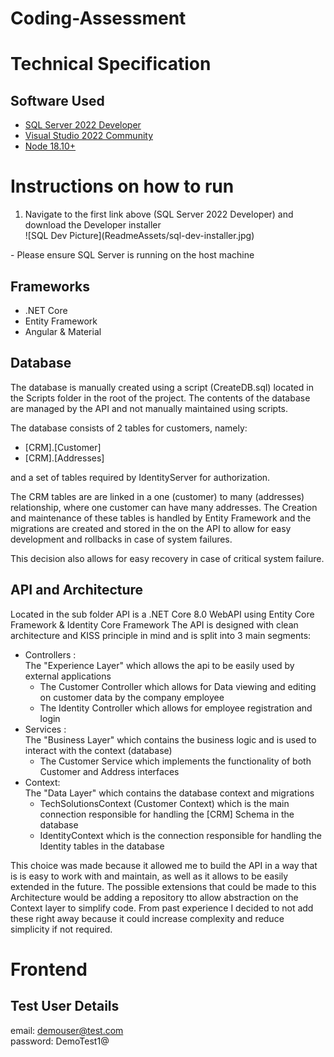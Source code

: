 # Coding-Assessment

# Technical Specification

## Software Used

-   [SQL Server 2022 Developer](https://www.microsoft.com/en-za/sql-server/sql-server-downloads)
-   [Visual Studio 2022 Community](https://visualstudio.microsoft.com/downloads/)
-   [Node 18.10+](https://nodejs.org/en/download/)

# Instructions on how to run

<ol>
    <li>
        <span>Navigate to the first link above (SQL Server 2022 Developer) and download the Developer installer</span><br>
        ![SQL Dev Picture](ReadmeAssets/sql-dev-installer.jpg)
    </li>
</ol>
-   Please ensure SQL Server is running on the host machine

## Frameworks

-   .NET Core
-   Entity Framework
-   Angular & Material

## Database

The database is manually created using a script (CreateDB.sql) located in the Scripts folder in the root of the project. The contents of the database are managed by the API and not manually maintained using scripts. <br>

The database consists of 2 tables for customers, namely:

-   [CRM].[Customer]
-   [CRM].[Addresses]

and a set of tables required by IdentityServer for authorization.

The CRM tables are are linked in a one (customer) to many (addresses) relationship, where one customer can have many addresses.
The Creation and maintenance of these tables is handled by Entity Framework and the migrations are created and stored in the
on the API to allow for easy development and rollbacks in case of system failures.

This decision also allows for easy recovery in case of critical system failure.

## API and Architecture

Located in the sub folder API is a .NET Core 8.0 WebAPI using Entity Core Framework & Identity Core Framework
The API is designed with clean architecture and KISS principle in mind and is split into 3 main segments:

<ul>
    <li>Controllers :<br>
    The "Experience Layer" which allows the api to be easily used by external applications
        <ul>
            <li> The Customer Controller which allows for Data viewing and editing on customer data by the company employee </li>
            <li> The Identity Controller which allows for employee registration and login </li>
        </ul>
    <li> Services : <br>
    The "Business Layer" which contains the business logic and is used to interact with the context (database)
        <ul> 
            <li> The Customer Service which implements the functionality of both Customer and Address interfaces </li>
        </ul>
    </li>
    <li> Context: <br>
    The "Data Layer" which contains the database context and migrations
        <ul>
            <li> TechSolutionsContext (Customer Context) which is the main connection responsible for handling the [CRM] Schema in the database </li>
            <li> IdentityContext which is the connection responsible for handling the Identity tables in the database </li>
        </ul>
    </li>
</ul>

This choice was made because it allowed me to build the API in a way that is is easy to work with and maintain,
as well as it allows to be easily extended in the future. The possible extensions that could be made to this Architecture
would be adding a repository tto allow abstraction on the Context layer to simplify code. From past experience I decided to
not add these right away because it could increase complexity and reduce simplicity if not required.

# Frontend

## Test User Details

email: demouser@test.com <br>
password: DemoTest1@

